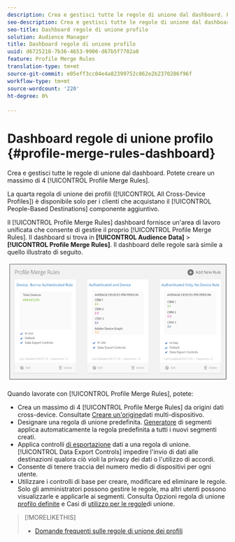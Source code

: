 ```yaml
---
description: Crea e gestisci tutte le regole di unione dal dashboard. Potete creare un massimo di 4 regole di unione dei profili.
seo-description: Crea e gestisci tutte le regole di unione dal dashboard. Potete creare un massimo di 4 regole di unione dei profili.
seo-title: Dashboard regole di unione profilo
solution: Audience Manager
title: Dashboard regole di unione profilo
uuid: d6725218-7b36-4653-9900-d67b5f7702a0
feature: Profile Merge Rules
translation-type: tm+mt
source-git-commit: e05eff3cc04e4a82399752c862e2b2370286f96f
workflow-type: tm+mt
source-wordcount: '220'
ht-degree: 0%

---
```



# Dashboard regole di unione profilo {#profile-merge-rules-dashboard}

Crea e gestisci tutte le regole di unione dal dashboard. Potete creare un massimo di 4 [!UICONTROL Profile Merge Rules].

La quarta regola di unione dei profili ([!UICONTROL All Cross-Device Profiles]) è disponibile solo per i clienti che acquistano il [!UICONTROL People-Based Destinations] componente aggiuntivo.

Il [!UICONTROL Profile Merge Rules] dashboard fornisce un&#39;area di lavoro unificata che consente di gestire il proprio [!UICONTROL Profile Merge Rules]. Il dashboard si trova in **[!UICONTROL Audience Data]** > **[!UICONTROL Profile Merge Rules]**. Il dashboard delle regole sarà simile a quello illustrato di seguito.

![](assets/profile-dashboard.png)

Quando lavorate con [!UICONTROL Profile Merge Rules], potete:

* Crea un massimo di 4 [!UICONTROL Profile Merge Rules] da origini dati cross-device. Consultate [Creare un&#39;origine](merge-rules-start.md#create-data-source)dati multi-dispositivo.
* Designare una regola di unione predefinita. [Generatore](../segments/segment-builder.md) di segmenti applica automaticamente la regola predefinita a tutti i nuovi segmenti creati.
* Applica controlli [di esportazione](../data-export-controls.md) dati a una regola di unione. [!UICONTROL Data Export Controls] impedire l&#39;invio di dati alle destinazioni qualora ciò violi la privacy dei dati o l&#39;utilizzo di accordi.
* Consente di tenere traccia del numero medio di dispositivi per ogni utente.
* Utilizzare i controlli di base per creare, modificare ed eliminare le regole. Solo gli amministratori possono gestire le regole, ma altri utenti possono visualizzarle e applicarle ai segmenti. Consulta Opzioni regola di unione [profilo definite](merge-rule-definitions.md) e Casi di [utilizzo per le regole](merge-rule-targeting-options.md)di unione.

>[!MORELIKETHIS]
>
>* [Domande frequenti sulle regole di unione dei profili](../../faq/faq-profile-merge.md)


